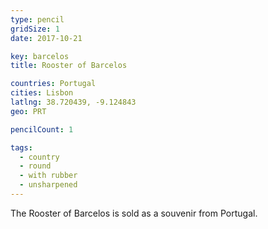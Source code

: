 ```yaml
---
type: pencil
gridSize: 1
date: 2017-10-21

key: barcelos
title: Rooster of Barcelos

countries: Portugal
cities: Lisbon
latlng: 38.720439, -9.124843
geo: PRT

pencilCount: 1

tags:
  - country
  - round
  - with rubber
  - unsharpened
---
```


The Rooster of Barcelos is sold as a souvenir from Portugal.
